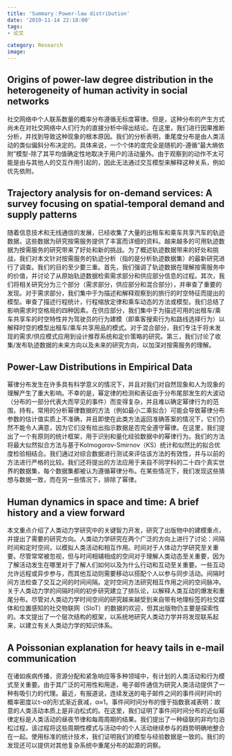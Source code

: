 ```yaml
---
title: 'Summary：Power-law distribution'
date: '2019-11-14 22:18:00'
tags: 
- 论文

category: Research
image:
---
```


## Origins of power-law degree distribution in the heterogeneity of human activity in social networks
社交网络中个人联系数量的概率分布遵循无标度幂律。但是，这种分布的产生方式尚未在对社交网络中人们行为的直接分析中得出结论。在这里，我们进行因果推断分析，并找到导致这种现象的根本原因。我们的分析表明，重尾度分布是由人类活动的类似偏斜分布决定的。具体来说，一个个体的度完全是随机的-遵循“最大熵依附”模型-除了其平均值确定性地取决于用户的活动量外。由于观察到的动作不太可能是由与其他人的交互作用引起的，因此无法通过交互模型来解释这种关系，例如优先依附。

## Trajectory analysis for on-demand services: A survey focusing on spatial-temporal demand and supply patterns
随着信息技术和无线通信的发展，已经收集了大量的出租车和乘车共享汽车的轨迹数据，这些数据为研究按需服务提供了丰富而详细的资料。越来越多的可用轨迹数据为按需服务的研究带来了好处和新的挑战。为了概述轨迹数据带来的好处和挑战，我们对本文针对按需服务的轨迹分析（指的是分析轨迹数据集）的最新研究进行了调查。我们的目的至少要三重。首先，我们强调了轨迹数据在理解按需服务中的价值，并讨论了从原始轨迹数据检索需求部分和供应部分信息的过程。其次，我们将相关研究分为三个部分（需求部分，供应部分和混合部分），并审查了重要的发现。对于需求部分，我们集中于为描述和解释观察到的旅行的时空特征而提出的模型。审查了描述行程统计，行程缩放定律和乘车动态的方法或模型。我们总结了影响需求时空格局的四种因素。在供应部分，我们集中于为描述可用的出租车/乘车共享车的时空特性并为驾驶员的行为建模（即乘客搜索行为和路线选择行为）以解释时空的模型出租车/乘车共享用品的模式。对于混合部分，我们专注于将未发现的需求/供应模式应用到设计推荐系统和定价策略的研究。第三，我们讨论了收集/发布轨迹数据的未来方向以及未来的研究方向，以加深对按需服务的理解。

## Power-Law Distributions in Empirical Data
幂律分布发生在许多具有科学意义的情况下，并且对我们对自然现象和人为现象的理解产生了重大影响。不幸的是，幂定律的检测和表征由于分布尾部发生的大波动（分布的一部分代表大而罕见的事件）而变得复杂，并且难以确定幂律行为的范围，持有。常用的分析幂律数据的方法（例如最小二乘拟合）可能会导致幂律分布参数的估计值实质上不准确，并且即使在此类方法返回准确答案的情况下，它们仍然不能令人满意，因为它们没有给出指示数据是否完全遵守幂律。在这里，我们提出了一个有原则的统计框架，用于识别和量化经验数据中的幂律行为。我们的方法将最大似然拟合方法与基于Kolmogorov-Smirnov（KS）统计和似然比的拟合优度检验相结合。我们通过对综合数据进行测试来评估该方法的有效性，并与以前的方法进行严格的比较。我们还将提出的方法应用于来自不同学科的二十四个真实世界的数据集，每个数据集都被认为遵循幂律分布。在某些情况下，我们发现这些猜想与数据一致，而在另一些情况下，排除了幂律。

## Human dynamics in space and time: A brief history and a view forward
本文重点介绍了人类动力学研究中的关键智力开发，研究了出版物中的建模重点，并提出了需要的研究方向。人类动力学研究在两个广泛的方向上进行了讨论：间隔时间和定时空间，以模拟人类活动和相互作用。时间对于人体动力学研究至关重要。尽管常常被忽视，但与时间相辅相成的空间对于理解人类动态至关重要，因为了解活动发生在哪里对于了解人们如何以及为什么行动和互动至关重要。一些互动允许远程或异步参与，而其他互动则需要移动以搭配个人以参与同步活动。间隔时间方法检查了交互之间的时间间隔。定时空间方法研究相互作用之间的空间脉冲。关于人类动力学的间隔时间的初步研究建立了排队论，以解释人类互动的爆发和重尾分布。尽管对人类动力学时间空间的研究越来越受到来自带有地理标签的社交媒体和位置感知的社交物联网（SIoT）的数据的欢迎，但其出版物仍主要是探索性的。本文提出了一个层次结构的框架，以系统地研究人类动力学并将发现联系起来，以建立有关人类动力学的知识体系。

## A Poissonian explanation for heavy tails in e-mail communication
在诸如疾病传播，资源分配和紧急响应等多种领域中，有计划的人类活动和行为模式至关重要。由于其广泛的可用性和用途，电子邮件通信为研究人类活动提供了一种有吸引力的代理。最近，有报道说，连续发送的电子邮件之间的事件间时间τ的概率密度以τ-α的形式渐近衰减，α≈1。事件间时间分布的慢于指数衰减表明：故意的人类活动本质上是非泊松式的。在这里，我们证明了事件间时间分布的近似幂律定标是人类活动的昼夜节律和每周周期的结果。我们提出了一种级联的非均匀泊松过程，该过程将这些周期性模式与活动中的个人活动继续参与的趋势明确地整合在一起。使用标准的统计技术，我们证明我们的模型与经验数据是一致的。我们的发现还可以提供对其他复杂系统中重尾分布的起源的洞察。
